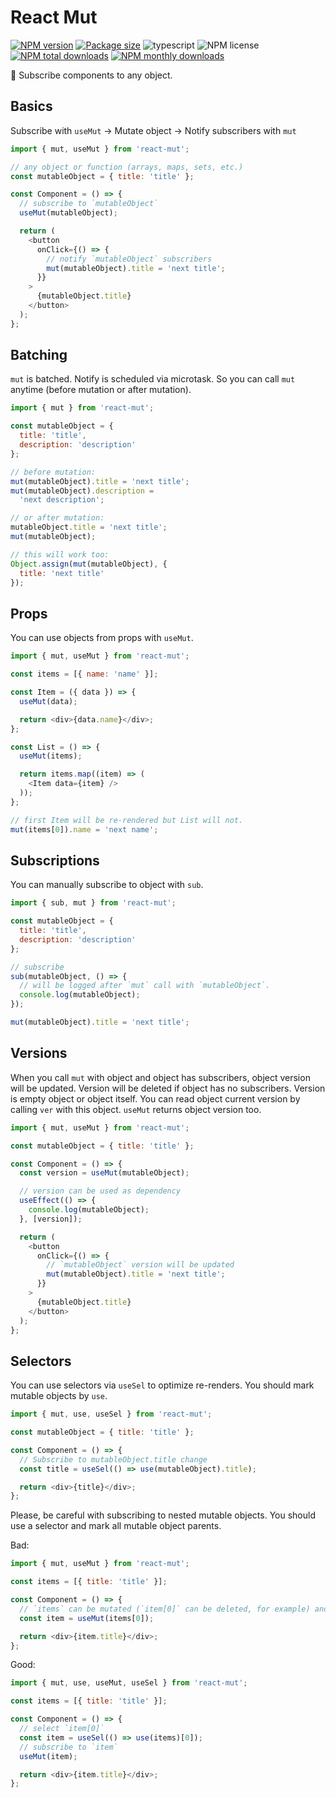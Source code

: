 # React Mut

[![NPM version](https://img.shields.io/npm/v/react-mut.svg?style=flat)](https://www.npmjs.com/package/react-mut)
[![Package size](https://img.shields.io/bundlephobia/minzip/react-mut.svg)](https://bundlephobia.com/result?p=react-mut)
![typescript](https://img.shields.io/badge/%3C%2F%3E-TypeScript-blue.svg)
![NPM license](https://img.shields.io/npm/l/react-mut.svg?style=flat)
[![NPM total downloads](https://img.shields.io/npm/dt/react-mut.svg?style=flat)](https://npmcharts.com/compare/react-mut?minimal=true)
[![NPM monthly downloads](https://img.shields.io/npm/dm/react-mut.svg?style=flat)](https://npmcharts.com/compare/react-mut?minimal=true)

🔗 Subscribe components to any object.

## Basics

Subscribe with `useMut` → Mutate object → Notify subscribers with `mut`

```javascript
import { mut, useMut } from 'react-mut';

// any object or function (arrays, maps, sets, etc.)
const mutableObject = { title: 'title' };

const Component = () => {
  // subscribe to `mutableObject`
  useMut(mutableObject);

  return (
    <button
      onClick={() => {
        // notify `mutableObject` subscribers
        mut(mutableObject).title = 'next title';
      }}
    >
      {mutableObject.title}
    </button>
  );
};
```

## Batching

`mut` is batched. Notify is scheduled via microtask. So you can call `mut` anytime (before mutation or after mutation).

```javascript
import { mut } from 'react-mut';

const mutableObject = {
  title: 'title',
  description: 'description'
};

// before mutation:
mut(mutableObject).title = 'next title';
mut(mutableObject).description =
  'next description';

// or after mutation:
mutableObject.title = 'next title';
mut(mutableObject);

// this will work too:
Object.assign(mut(mutableObject), {
  title: 'next title'
});
```

## Props

You can use objects from props with `useMut`.

```javascript
import { mut, useMut } from 'react-mut';

const items = [{ name: 'name' }];

const Item = ({ data }) => {
  useMut(data);

  return <div>{data.name}</div>;
};

const List = () => {
  useMut(items);

  return items.map((item) => (
    <Item data={item} />
  ));
};

// first Item will be re-rendered but List will not.
mut(items[0]).name = 'next name';
```

## Subscriptions

You can manually subscribe to object with `sub`.

```javascript
import { sub, mut } from 'react-mut';

const mutableObject = {
  title: 'title',
  description: 'description'
};

// subscribe
sub(mutableObject, () => {
  // will be logged after `mut` call with `mutableObject`.
  console.log(mutableObject);
});

mut(mutableObject).title = 'next title';
```

## Versions

When you call `mut` with object and object has subscribers, object version will be updated. Version will be deleted if object has no subscribers. Version is empty object or object itself. You can read object current version by calling `ver` with this object. `useMut` returns object version too.

```javascript
import { mut, useMut } from 'react-mut';

const mutableObject = { title: 'title' };

const Component = () => {
  const version = useMut(mutableObject);

  // version can be used as dependency
  useEffect(() => {
    console.log(mutableObject);
  }, [version]);

  return (
    <button
      onClick={() => {
        // `mutableObject` version will be updated
        mut(mutableObject).title = 'next title';
      }}
    >
      {mutableObject.title}
    </button>
  );
};
```

## Selectors

You can use selectors via `useSel` to optimize re-renders. You should mark mutable objects by `use`.

```javascript
import { mut, use, useSel } from 'react-mut';

const mutableObject = { title: 'title' };

const Component = () => {
  // Subscribe to mutableObject.title change
  const title = useSel(() => use(mutableObject).title);

  return <div>{title}</div>;
};
```

Please, be careful with subscribing to nested mutable objects. You should use a selector and mark all mutable object parents.

Bad:

```javascript
import { mut, useMut } from 'react-mut';

const items = [{ title: 'title' }];

const Component = () => {
  // `items` can be mutated (`item[0]` can be deleted, for example) and this component will be stale
  const item = useMut(items[0]);

  return <div>{item.title}</div>;
};
```

Good:

```javascript
import { mut, use, useMut, useSel } from 'react-mut';

const items = [{ title: 'title' }];

const Component = () => {
  // select `item[0]`
  const item = useSel(() => use(items)[0]);
  // subscribe to `item`
  useMut(item);

  return <div>{item.title}</div>;
};
```
